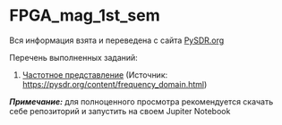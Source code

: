 # FPGA_mag_1st_sem

Вся информация взята и переведена с сайта [PySDR.org](https://pysdr.org/index.html)

Перечень выполненных заданий:

1. [Частотное представление](https://colab.research.google.com/drive/164630Z_nNHKefJG5VQki50iwu1h4xPTL?usp=sharing) (Источник: https://pysdr.org/content/frequency_domain.html)

_**Примечание:**_ для полноценного просмотра рекомендуется скачать себе репозиторий и запустить на своем Jupiter Notebook
